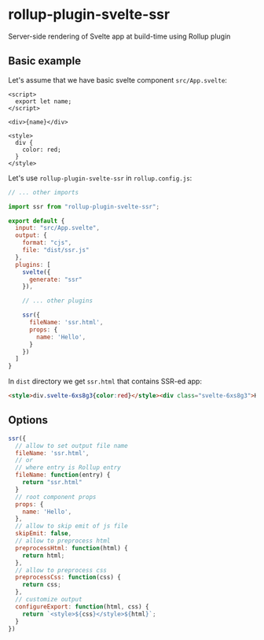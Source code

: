 # rollup-plugin-svelte-ssr

Server-side rendering of Svelte app at build-time using Rollup plugin

## Basic example

Let's assume that we have basic svelte component `src/App.svelte`:

```svelte
<script>
  export let name;
</script>

<div>{name}</div>

<style>
  div {
    color: red;
  }
</style>
```

Let's use `rollup-plugin-svelte-ssr` in `rollup.config.js`:

```js
// ... other imports

import ssr from "rollup-plugin-svelte-ssr";

export default {
  input: "src/App.svelte",
  output: {
    format: "cjs",
    file: "dist/ssr.js"
  },
  plugins: [
    svelte({
      generate: "ssr"
    }),

    // ... other plugins

    ssr({
      fileName: 'ssr.html',
      props: {
        name: 'Hello',
      }
    })
  ]
}
```

In `dist` directory we get `ssr.html` that contains SSR-ed app:

```html
<style>div.svelte-6xs8g3{color:red}</style><div class="svelte-6xs8g3">Hello</div>
```

## Options

```js
ssr({
  // allow to set output file name
  fileName: 'ssr.html',
  // or
  // where entry is Rollup entry
  fileName: function(entry) {
    return "ssr.html"
  }
  // root component props
  props: {
    name: 'Hello',
  },
  // allow to skip emit of js file
  skipEmit: false,
  // allow to preprocess html
  preprocessHtml: function(html) {
    return html;
  },
  // allow to preprocess css
  preprocessCss: function(css) {
    return css;
  },
  // customize output
  configureExport: function(html, css) {
    return `<style>${css}</style>${html}`;
  }
})
```
